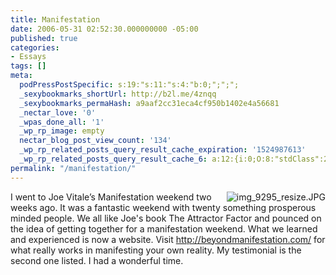 ```yaml
---
title: Manifestation
date: 2006-05-31 02:52:30.000000000 -05:00
published: true
categories:
- Essays
tags: []
meta:
  podPressPostSpecific: s:19:"s:11:"s:4:"b:0;";";";
  _sexybookmarks_shortUrl: http://b2l.me/4znqq
  _sexybookmarks_permaHash: a9aaf2cc31eca4cf950b1402e4a56681
  _nectar_love: '0'
  _wpas_done_all: '1'
  _wp_rp_image: empty
  nectar_blog_post_view_count: '134'
  _wp_rp_related_posts_query_result_cache_expiration: '1524987613'
  _wp_rp_related_posts_query_result_cache_6: a:12:{i:0;O:8:"stdClass":2:{s:7:"post_id";s:2:"15";s:5:"score";s:17:"39.29255113488429";}i:1;O:8:"stdClass":2:{s:7:"post_id";s:4:"1647";s:5:"score";s:18:"31.421334045650145";}i:2;O:8:"stdClass":2:{s:7:"post_id";s:3:"348";s:5:"score";s:18:"25.943482161266093";}i:3;O:8:"stdClass":2:{s:7:"post_id";s:4:"1650";s:5:"score";s:18:"25.008565371735322";}i:4;O:8:"stdClass":2:{s:7:"post_id";s:3:"298";s:5:"score";s:17:"22.73405852377517";}i:5;O:8:"stdClass":2:{s:7:"post_id";s:2:"20";s:5:"score";s:17:"21.01602748978527";}i:6;O:8:"stdClass":2:{s:7:"post_id";s:3:"192";s:5:"score";s:18:"21.005605371259207";}i:7;O:8:"stdClass":2:{s:7:"post_id";s:4:"3744";s:5:"score";s:18:"20.266640590930383";}i:8;O:8:"stdClass":2:{s:7:"post_id";s:1:"5";s:5:"score";s:18:"20.013037600990632";}i:9;O:8:"stdClass":2:{s:7:"post_id";s:4:"1882";s:5:"score";s:18:"19.779396425612088";}i:10;O:8:"stdClass":2:{s:7:"post_id";s:3:"239";s:5:"score";s:17:"19.32540218407236";}i:11;O:8:"stdClass":2:{s:7:"post_id";s:3:"968";s:5:"score";s:18:"17.997450577726212";}}
permalink: "/manifestation/"
---
```

<p><img align="right" src="{{ site.baseurl }}/posts/2006/05/img_9295_resize.thumbnail.JPG" alt="img_9295_resize.JPG" />I went to Joe Vitale’s Manifestation weekend two weeks ago.  It was a fantastic weekend with twenty something prosperous minded people.  We all like Joe's book The Attractor Factor and pounced on the idea of getting together for a manifestation weekend.  What we learned and experienced is now a website.  Visit <a href="http://beyondmanifestation.com/" rel="nofollow">http://beyondmanifestation.com/</a> for what really works in manifesting your own reality.  My testimonial is the second one listed.  I had a wonderful time.</p>
